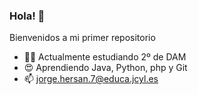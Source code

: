 ### Hola! 👋


Bienvenidos a mi primer repositorio

- 👨‍🎓 Actualmente estudiando 2º de DAM
- 😍 Aprendiendo Java, Python, php y Git
- 📫 jorge.hersan.7@educa.jcyl.es


